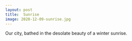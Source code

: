 ```yaml
---
layout: post
title:  Sunrise
image: 2020-12-09-sunrise.jpg
---
```


Our city, bathed in the desolate beauty of a winter sunrise.
